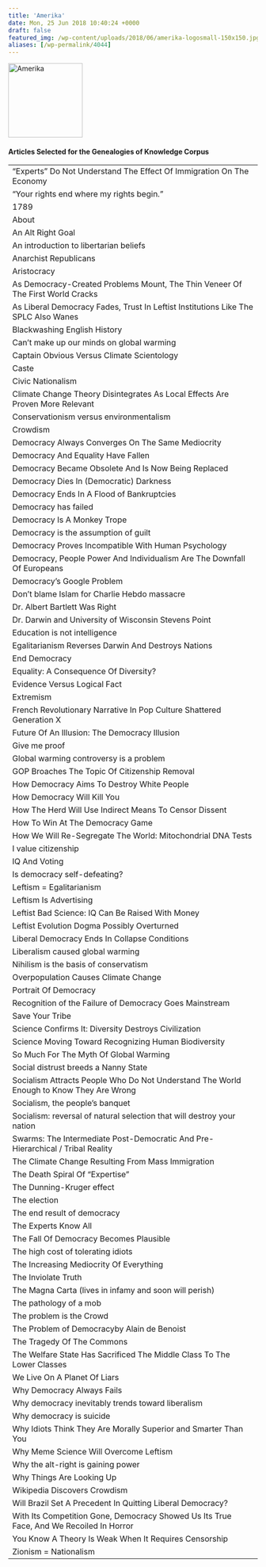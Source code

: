```yaml
---
title: 'Amerika'
date: Mon, 25 Jun 2018 10:40:24 +0000
draft: false
featured_img: /wp-content/uploads/2018/06/amerika-logosmall-150x150.jpg
aliases: [/wp-permalink/4044]
---
```


<div class="entry-post"><img class="wp-image-4036 size-thumbnail aligncenter" src="/wp-content/uploads/2018/06/amerika-logosmall-150x150.jpg" alt="Amerika" width="150" height="150" />
<h4>Articles Selected for the Genealogies of Knowledge Corpus</h4>
<table width="556">
<tbody>
<tr>
<td width="556">“Experts” Do Not Understand The Effect Of Immigration On The Economy</td>
</tr>
<tr>
<td width="556">“Your rights end where my rights begin.”</td>
</tr>
<tr>
<td width="556">1789</td>
</tr>
<tr>
<td width="556">About</td>
</tr>
<tr>
<td width="556">An Alt Right Goal</td>
</tr>
<tr>
<td width="556">An introduction to libertarian beliefs</td>
</tr>
<tr>
<td width="556">Anarchist Republicans</td>
</tr>
<tr>
<td width="556">Aristocracy</td>
</tr>
<tr>
<td width="556">As Democracy-Created Problems Mount, The Thin Veneer Of The First World Cracks</td>
</tr>
<tr>
<td width="556">As Liberal Democracy Fades, Trust In Leftist Institutions Like The SPLC Also Wanes</td>
</tr>
<tr>
<td width="556">Blackwashing English History</td>
</tr>
<tr>
<td width="556">Can’t make up our minds on global warming</td>
</tr>
<tr>
<td width="556">Captain Obvious Versus Climate Scientology</td>
</tr>
<tr>
<td width="556">Caste</td>
</tr>
<tr>
<td width="556">Civic Nationalism</td>
</tr>
<tr>
<td width="556">Climate Change Theory Disintegrates As Local Effects Are Proven More Relevant</td>
</tr>
<tr>
<td width="556">Conservationism versus environmentalism</td>
</tr>
<tr>
<td width="556">Crowdism</td>
</tr>
<tr>
<td width="556">Democracy Always Converges On The Same Mediocrity</td>
</tr>
<tr>
<td width="556">Democracy And Equality Have Fallen</td>
</tr>
<tr>
<td width="556">Democracy Became Obsolete And Is Now Being Replaced</td>
</tr>
<tr>
<td width="556">Democracy Dies In (Democratic) Darkness</td>
</tr>
<tr>
<td width="556">Democracy Ends In A Flood of Bankruptcies</td>
</tr>
<tr>
<td width="556">Democracy has failed</td>
</tr>
<tr>
<td width="556">Democracy Is A Monkey Trope</td>
</tr>
<tr>
<td width="556">Democracy is the assumption of guilt</td>
</tr>
<tr>
<td width="556">Democracy Proves Incompatible With Human Psychology</td>
</tr>
<tr>
<td width="556">Democracy, People Power And Individualism Are The Downfall Of Europeans</td>
</tr>
<tr>
<td width="556">Democracy’s Google Problem</td>
</tr>
<tr>
<td width="556">Don’t blame Islam for Charlie Hebdo massacre</td>
</tr>
<tr>
<td width="556">Dr. Albert Bartlett Was Right</td>
</tr>
<tr>
<td width="556">Dr. Darwin and University of Wisconsin Stevens Point</td>
</tr>
<tr>
<td width="556">Education is not intelligence</td>
</tr>
<tr>
<td width="556">Egalitarianism Reverses Darwin And Destroys Nations</td>
</tr>
<tr>
<td width="556">End Democracy</td>
</tr>
<tr>
<td width="556">Equality: A Consequence Of Diversity?</td>
</tr>
<tr>
<td width="556">Evidence Versus Logical Fact</td>
</tr>
<tr>
<td width="556">Extremism</td>
</tr>
<tr>
<td width="556">French Revolutionary Narrative In Pop Culture Shattered Generation X</td>
</tr>
<tr>
<td width="556">Future Of An Illusion: The Democracy Illusion</td>
</tr>
<tr>
<td width="556">Give me proof</td>
</tr>
<tr>
<td width="556">Global warming controversy is a problem</td>
</tr>
<tr>
<td width="556">GOP Broaches The Topic Of Citizenship Removal</td>
</tr>
<tr>
<td width="556">How Democracy Aims To Destroy White People</td>
</tr>
<tr>
<td width="556">How Democracy Will Kill You</td>
</tr>
<tr>
<td width="556">How The Herd Will Use Indirect Means To Censor Dissent</td>
</tr>
<tr>
<td width="556">How To Win At The Democracy Game</td>
</tr>
<tr>
<td width="556">How We Will Re-Segregate The World: Mitochondrial DNA Tests</td>
</tr>
<tr>
<td width="556">I value citizenship</td>
</tr>
<tr>
<td width="556">IQ And Voting</td>
</tr>
<tr>
<td width="556">Is democracy self-defeating?</td>
</tr>
<tr>
<td width="556">Leftism = Egalitarianism</td>
</tr>
<tr>
<td width="556">Leftism Is Advertising</td>
</tr>
<tr>
<td width="556">Leftist Bad Science: IQ Can Be Raised With Money</td>
</tr>
<tr>
<td width="556">Leftist Evolution Dogma Possibly Overturned</td>
</tr>
<tr>
<td width="556">Liberal Democracy Ends In Collapse Conditions</td>
</tr>
<tr>
<td width="556">Liberalism caused global warming</td>
</tr>
<tr>
<td width="556">Nihilism is the basis of conservatism</td>
</tr>
<tr>
<td width="556">Overpopulation Causes Climate Change</td>
</tr>
<tr>
<td width="556">Portrait Of Democracy</td>
</tr>
<tr>
<td width="556">Recognition of the Failure of Democracy Goes Mainstream</td>
</tr>
<tr>
<td width="556">Save Your Tribe</td>
</tr>
<tr>
<td width="556">Science Confirms It: Diversity Destroys Civilization</td>
</tr>
<tr>
<td width="556">Science Moving Toward Recognizing Human Biodiversity</td>
</tr>
<tr>
<td width="556">So Much For The Myth Of Global Warming</td>
</tr>
<tr>
<td width="556">Social distrust breeds a Nanny State</td>
</tr>
<tr>
<td width="556">Socialism Attracts People Who Do Not Understand The World Enough to Know They Are Wrong</td>
</tr>
<tr>
<td width="556">Socialism, the people’s banquet</td>
</tr>
<tr>
<td width="556">Socialism: reversal of natural selection that will destroy your nation</td>
</tr>
<tr>
<td width="556">Swarms: The Intermediate Post-Democratic And Pre-Hierarchical / Tribal Reality</td>
</tr>
<tr>
<td width="556">The Climate Change Resulting From Mass Immigration</td>
</tr>
<tr>
<td width="556">The Death Spiral Of “Expertise”</td>
</tr>
<tr>
<td width="556">The Dunning-Kruger effect</td>
</tr>
<tr>
<td width="556">The election</td>
</tr>
<tr>
<td width="556">The end result of democracy</td>
</tr>
<tr>
<td width="556">The Experts Know All</td>
</tr>
<tr>
<td width="556">The Fall Of Democracy Becomes Plausible</td>
</tr>
<tr>
<td width="556">The high cost of tolerating idiots</td>
</tr>
<tr>
<td width="556">The Increasing Mediocrity Of Everything</td>
</tr>
<tr>
<td width="556">The Inviolate Truth</td>
</tr>
<tr>
<td width="556">The Magna Carta (lives in infamy and soon will perish)</td>
</tr>
<tr>
<td width="556">The pathology of a mob</td>
</tr>
<tr>
<td width="556">The problem is the Crowd</td>
</tr>
<tr>
<td width="556">The Problem of Democracyby Alain de Benoist</td>
</tr>
<tr>
<td width="556">The Tragedy Of The Commons</td>
</tr>
<tr>
<td width="556">The Welfare State Has Sacrificed The Middle Class To The Lower Classes</td>
</tr>
<tr>
<td width="556">We Live On A Planet Of Liars</td>
</tr>
<tr>
<td width="556">Why Democracy Always Fails</td>
</tr>
<tr>
<td width="556">Why democracy inevitably trends toward liberalism</td>
</tr>
<tr>
<td width="556">Why democracy is suicide</td>
</tr>
<tr>
<td width="556">Why Idiots Think They Are Morally Superior and Smarter Than You</td>
</tr>
<tr>
<td width="556">Why Meme Science Will Overcome Leftism</td>
</tr>
<tr>
<td width="556">Why the alt-right is gaining power</td>
</tr>
<tr>
<td width="556">Why Things Are Looking Up</td>
</tr>
<tr>
<td width="556">Wikipedia Discovers Crowdism</td>
</tr>
<tr>
<td width="556">Will Brazil Set A Precedent In Quitting Liberal Democracy?</td>
</tr>
<tr>
<td width="556">With Its Competition Gone, Democracy Showed Us Its True Face, And We Recoiled In Horror</td>
</tr>
<tr>
<td width="556">You Know A Theory Is Weak When It Requires Censorship</td>
</tr>
<tr>
<td width="556">Zionism = Nationalism</td>
</tr>
</tbody>
</table></div>